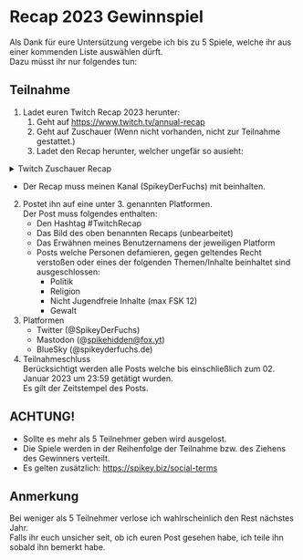 # Recap 2023 Gewinnspiel
Als Dank für eure Untersützung vergebe ich bis zu 5 Spiele, welche ihr aus einer kommenden Liste auswählen dürft.\
Dazu müsst ihr nur folgendes tun:

## Teilnahme
1. Ladet euren Twitch Recap 2023 herunter:
   1. Geht auf https://www.twitch.tv/annual-recap
   2. Geht auf Zuschauer (Wenn nicht vorhanden, nicht zur Teilnahme gestattet.)
   3. Ladet den Recap herunter, welcher ungefär so ausieht:

  <details>
    <summary>Twitch Zuschauer Recap</summary>
    ![twitch-recap-2023](https://github.com/spikehidden/spikehidden/assets/31257733/ff769283-dd31-40aa-93c6-3ee2f5cbf0f6)

  </details>

   - Der Recap muss meinen Kanal (SpikeyDerFuchs) mit beinhalten.

2. Postet ihn auf eine unter 3. genannten Platformen.\
   Der Post muss folgendes enthalten:
   - Den Hashtag #TwitchRecap
   - Das Bild des oben benannten Recaps (unbearbeitet)
   - Das Erwähnen meines Benutzernamens der jeweiligen Platform
   - Posts welche Personen defamieren, gegen geltendes Recht verstoßen oder eines der folgenden Themen/Inhalte beinhaltet sind ausgeschlossen:
        - Politik
        - Religion
        - Nicht Jugendfreie Inhalte (max FSK 12)
        - Gewalt
3. Platformen
   - Twitter \(\@SpikeyDerFuchs\)
   - Mastodon \(\@spikehidden@fox.yt\)
   - BlueSky \(\@spikeyderfuchs.de\)
5. Teilnahmeschluss\
   Berücksichtigt werden alle Posts welche bis einschließlich zum 02. Januar 2023 um 23:59 getätigt wurden.\
   Es gilt der Zeitstempel des Posts.

## ACHTUNG!
- Sollte es mehr als 5 Teilnehmer geben wird ausgelost.
- Die Spiele werden in der Reihenfolge der Teilnahme bzw. des Ziehens des Gewinners verteilt.
- Es gelten zusätzlich: https://spikey.biz/social-terms

## Anmerkung
Bei weniger als 5 Teilnehmer verlose ich wahlrscheinlich den Rest nächstes Jahr.\
Falls ihr euch unsicher seit, ob ich euren Post gesehen habe, ich teile ihn sobald ihn bemerkt habe.


